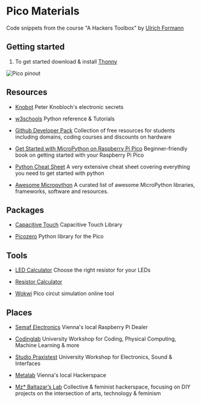 # Pico Materials

Code snippets from the course "A Hackers Toolbox" by [Ulrich Formann](https://ul.fo)


## Getting started

1. To get started download & install [Thonny](https://thonny.org/)

![Pico pinout](https://docs.micropython.org/en/latest/_images/pico_pinout.png)


## Resources

* [Knobot](http://knobot.net)
  Peter Knobloch's electronic secrets

* [w3schools](https://www.w3schools.com/python)
  Python reference & Tutorials

* [Github Developer Pack](https://education.github.com/pack)
  Collection of free resources for students including domains, coding courses and discounts on hardware

* [Get Started with MicroPython on Raspberry Pi Pico](https://hackspace.raspberrypi.com/books/micropython-pico)
  Beginner-friendly book on getting started with your Raspberry Pi Pico

* [Python Cheat Sheet](https://github.com/ehmatthes/pcc_3e/releases/download/v1.0.0/beginners_python_cheat_sheet_pcc.pdf)
  A very extensive cheat sheet covering everything you need to get started with python

* [Awesome Micropython](https://awesome-micropython.com/)
  A curated list of awesome MicroPython libraries, frameworks, software and resources.


## Packages

* [Capacitive Touch](https://github.com/AncientJames/jtouch)
  Capacitive Touch Library

* [Picozero](https://picozero.readthedocs.io)
  Python library for the Pico


## Tools

* [LED Calculator](https://ledcalculator.net/)
  Choose the right resistor for your LEDs

* [Resistor Calculator](https://www.calculator.net/resistor-calculator.html)

* [Wokwi](https://wokwi.com/)
  Pico circut simulation online tool


## Places

* [Semaf Electronics](https://electronics.semaf.at)
  Vienna's local Raspberry Pi Dealer

* [Codinglab](https://codinglab.uni-ak.ac.at)
  University Workshop for Coding, Physical Computing, Machine Learning & more

* [Studio Praxistest](https://praxistest.cc/)
  University Workshop for Electronics, Sound & Interfaces

* [Metalab](https://metalab.at/)
  Vienna's local Hackerspace

* [Mz* Baltazar’s Lab](https://www.mzbaltazarslaboratory.org/welcome/)
  Collective & feminist hackerspace, focusing on DIY projects on the intersection of arts, technology & feminism
